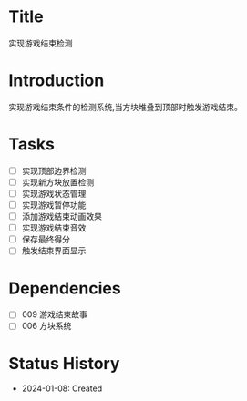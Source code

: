 # Title
实现游戏结束检测

# Introduction
实现游戏结束条件的检测系统,当方块堆叠到顶部时触发游戏结束。

# Tasks
- [ ] 实现顶部边界检测
- [ ] 实现新方块放置检测
- [ ] 实现游戏状态管理
- [ ] 实现游戏暂停功能
- [ ] 添加游戏结束动画效果
- [ ] 实现游戏结束音效
- [ ] 保存最终得分
- [ ] 触发结束界面显示

# Dependencies
- [ ] 009 游戏结束故事
- [ ] 006 方块系统

# Status History
- 2024-01-08: Created
